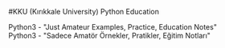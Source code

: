 #KKU (Kırıkkale University) Python Education

Python3 - "Just Amateur Examples, Practice, Education Notes" <br />
Python3 - "Sadece Amatör Örnekler, Pratikler, Eğitim Notları"


